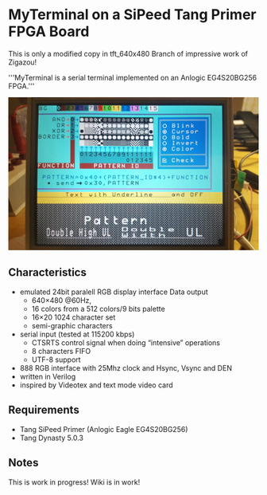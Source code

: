 MyTerminal on a SiPeed Tang Primer FPGA Board
==========
This is only a modified copy in tft_640x480 Branch of impressive work of Zigazou!

'''MyTerminal is a serial terminal implemented on an Anlogic EG4S20BG256 FPGA.'''

![MyTerminal_TFT_640x480_NEC](https://github.com/AVRsteffen/myterminal/blob/tft_640x480/Wiki/Display_Test_NEC_01.jpg)

Characteristics
---------------

- emulated 24bit paralell RGB display interface Data output
  - 640×480 @60Hz,
  - 16 colors from a 512 colors/9 bits palette
  - 16×20 1024 character set
  - semi-graphic characters
- serial input (tested at 115200 kbps)
  - CTSRTS control signal when doing “intensive” operations
  - 8 characters FIFO 
  - UTF-8 support
- 888 RGB interface with 25Mhz clock and Hsync, Vsync and DEN
- written in Verilog
- inspired by Videotex and text mode video card

Requirements
------------

- Tang SiPeed Primer (Anlogic Eagle EG4S20BG256)
- Tang Dynasty 5.0.3


Notes
-----

This is work in progress!
Wiki is in work!
